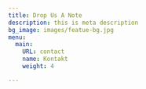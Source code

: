 ```yaml
---
title: Drop Us A Note
description: this is meta description
bg_image: images/featue-bg.jpg
menu:
  main:
    URL: contact
    name: Kontakt
    weight: 4

---
```

